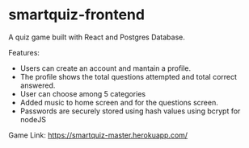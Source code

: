 # smartquiz-frontend
A quiz game built with React and Postgres Database.

Features:
- Users can create an account and mantain a profile.
- The profile shows the total questions attempted and total correct answered.
- User can choose among 5 categories
- Added music to home screen and for the questions screen.
- Passwords are securely stored using hash values using bcrypt for nodeJS

Game Link: https://smartquiz-master.herokuapp.com/
